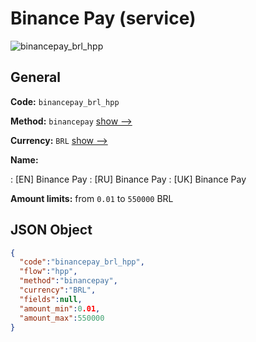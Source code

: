 
# Binance Pay (service) 
![binancepay_brl_hpp](https://static.openfintech.io/payment_methods/binancepay_brl_hpp/logo.svg?w=400&c=v0.59.26#w200)  

## General 
 
**Code:** `binancepay_brl_hpp` 
 
**Method:** `binancepay` 
 [show -->](/payment-methods/binancepay/) 
 
**Currency:** `BRL` [show -->](/currencies/BRL/) 
 
**Name:** 
 
:	[EN] Binance Pay 
:	[RU] Binance Pay 
:	[UK] Binance Pay 
 
**Amount limits:** from `0.01` to `550000` BRL 

## JSON Object 

```json
{
  "code":"binancepay_brl_hpp",
  "flow":"hpp",
  "method":"binancepay",
  "currency":"BRL",
  "fields":null,
  "amount_min":0.01,
  "amount_max":550000
}
```  
